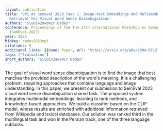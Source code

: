 ```yaml
---
layout: publication
title: 'OPI At Semeval 2023 Task 1: Image-text Embeddings And Multimodal Information
  Retrieval For Visual Word Sense Disambiguation'
authors: "S\u0142awomir Dadas"
conference: Proceedings of the The 17th International Workshop on Semantic Evaluation
  (SemEval-2023)
year: 2023
bibkey: dadas2023opi
citations: 5
additional_links: [{name: Paper, url: 'https://arxiv.org/abs/2304.07127'}]
tags: ["Evaluation"]
short_authors: "S\u0142awomir Dadas"
---
```

The goal of visual word sense disambiguation is to find the image that best
matches the provided description of the word's meaning. It is a challenging
problem, requiring approaches that combine language and image understanding. In
this paper, we present our submission to SemEval 2023 visual word sense
disambiguation shared task. The proposed system integrates multimodal
embeddings, learning to rank methods, and knowledge-based approaches. We build
a classifier based on the CLIP model, whose results are enriched with
additional information retrieved from Wikipedia and lexical databases. Our
solution was ranked third in the multilingual task and won in the Persian
track, one of the three language subtasks.